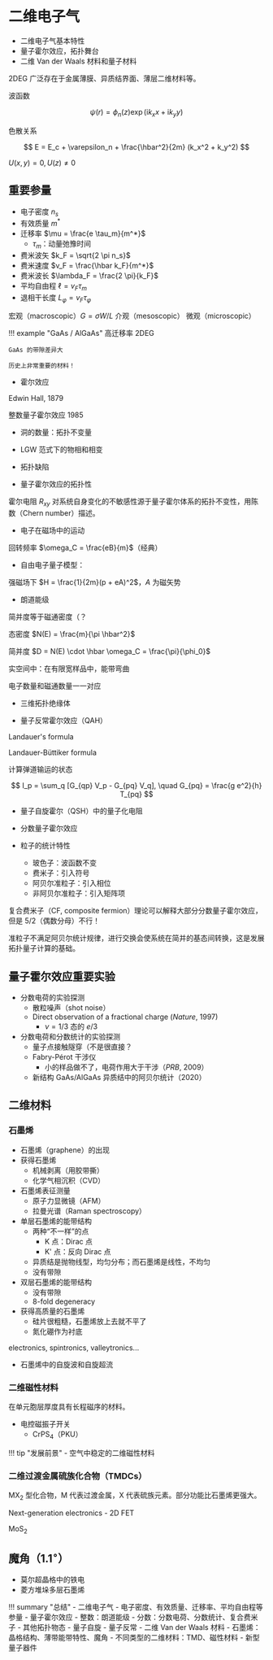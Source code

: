 # 二维电子气

- 二维电子气基本特性
- 量子霍尔效应，拓扑舞台
- 二维 Van der Waals 材料和量子材料

2DEG 广泛存在于金属薄膜、异质结界面、薄层二维材料等。

波函数

$$
\psi(r) = \phi_n(z) \exp(\mathrm{i} k_x x + \mathrm{i} k_y y)
$$

色散关系

$$
E = E_c + \varepsilon_n + \frac{\hbar^2}{2m} (k_x^2 + k_y^2)
$$

$U(x,y) = 0, U(z) \neq 0$

## 重要参量

- 电子密度 $n_s$
- 有效质量 $m^*$
- 迁移率 $\mu = \frac{e \tau_m}{m^*}$
    - $\tau_m$：动量弛豫时间
- 费米波矢 $k_F = \sqrt{2 \pi n_s}$
- 费米速度 $v_F = \frac{\hbar k_F}{m^*}$
- 费米波长 $\lambda_F = \frac{2 \pi}{k_F}$
- 平均自由程 $\ell = v_F \tau_m$
- 退相干长度 $L_{\varphi} = v_F \tau_\varphi$

宏观（macroscopic）$G = \sigma W/L$
介观（mesoscopic）
微观（microscopic）

!!! example "GaAs / AlGaAs"
    高迁移率 2DEG

    GaAs 的带隙差异大

    历史上非常重要的材料！

- 霍尔效应

Edwin Hall, 1879

整数量子霍尔效应 1985

- 洞的数量：拓扑不变量

- LGW 范式下的物相和相变

- 拓扑缺陷

- 量子霍尔效应的拓扑性

霍尔电阻 $R_{xy}$ 对系统自身变化的不敏感性源于量子霍尔体系的拓扑不变性，用陈数（Chern number）描述。

- 电子在磁场中的运动

回转频率 $\omega_C = \frac{eB}{m}$（经典）

- 自由电子量子模型：

强磁场下 $H = \frac{1}{2m}(p + eA)^2$，$A$ 为磁矢势

- 朗道能级

简并度等于磁通密度（？

态密度 $N(E) = \frac{m}{\pi \hbar^2}$

简并度 $D = N(E) \cdot \hbar \omega_C = \frac{\pi}{\phi_0}$

实空间中：在有限宽样品中，能带弯曲

电子数量和磁通数量一一对应

- 三维拓扑绝缘体

- 量子反常霍尔效应（QAH）


Landauer's formula

Landauer-Büttiker formula

计算弹道输运的状态

$$
I_p = \sum_q [G_{qp} V_p - G_{pq} V_q], \quad G_{pq} = \frac{g e^2}{h} T_{pq}
$$

- 量子自旋霍尔（QSH）中的量子化电阻

- 分数量子霍尔效应

- 粒子的统计特性
    - 玻色子：波函数不变
    - 费米子：引入符号
    - 阿贝尔准粒子：引入相位
    - 非阿贝尔准粒子：引入矩阵项

复合费米子（CF, composite fermion）理论可以解释大部分分数量子霍尔效应，但是 5/2（偶数分母）不行！

准粒子不满足阿贝尔统计规律，进行交换会使系统在简并的基态间转换，这是发展拓扑量子计算的基础。

## 量子霍尔效应重要实验

- 分数电荷的实验探测
    - 散粒噪声（shot noise）
    - Direct observation of a fractional charge (*Nature*, 1997)
        - $\nu = 1/3$ 态的 $e/3$
- 分数电荷和分数统计的实验探测
    - 量子点接触隧穿（不是很直接？
    - Fabry-Pérot 干涉仪
        - 小的样品做不了，电荷作用大于干涉（*PRB*, 2009）
    - 新结构 GaAs/AlGaAs 异质结中的阿贝尔统计（2020）

## 二维材料

### 石墨烯

- 石墨烯（graphene）的出现
- 获得石墨烯
    - 机械剥离（用胶带撕）
    - 化学气相沉积（CVD）
- 石墨烯表征测量
    - 原子力显微镜（AFM）
    - 拉曼光谱（Raman spectroscopy）
- 单层石墨烯的能带结构
    - 两种“不一样”的点 
        - K 点：Dirac 点
        - K' 点：反向 Dirac 点
    - 异质结是抛物线型，均匀分布；而石墨烯是线性，不均匀
    - 没有带隙
- 双层石墨烯的能带结构
    - 没有带隙
    - 8-fold degeneracy
- 获得高质量的石墨烯
    - 硅片很粗糙，石墨烯放上去就不平了
    - 氮化硼作为衬底

electronics, spintronics, valleytronics...

- 石墨烯中的自旋波和自旋超流

### 二维磁性材料

在单元胞层厚度具有长程磁序的材料。

- 电控磁振子开关
    - CrPS$_4$（PKU）

!!! tip "发展前景"
    - 空气中稳定的二维磁性材料

### 二维过渡金属硫族化合物（TMDCs）

MX$_2$ 型化合物，M 代表过渡金属，X 代表硫族元素。部分功能比石墨烯更强大。

Next-generation electronics - 2D FET

MoS$_2$

## 魔角（$1.1^\circ$）

- 莫尔超晶格中的铁电
- 菱方堆垛多层石墨烯

!!! summary "总结"
    - 二维电子气
        - 电子密度、有效质量、迁移率、平均自由程等参量
    - 量子霍尔效应
        - 整数：朗道能级
        - 分数：分数电荷、分数统计、复合费米子
    - 其他拓扑物态
        - 量子自旋
        - 量子反常
    - 二维 Van der Waals 材料
        - 石墨烯：晶格结构、薄带能带特性、魔角
        - 不同类型的二维材料：TMD、磁性材料
        - 新型量子器件